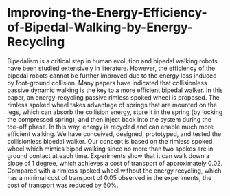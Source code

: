 # Improving-the-Energy-Efficiency-of-Bipedal-Walking-by-Energy-Recycling
Bipedalism is a critical step in human evolution and bipedal walking robots have been studied extensively in literature. However, the efficiency of the bipedal robots cannot be further improved due to the energy loss induced by foot-ground collision. Many papers have indicated that collisionless passive dynamic walking is the key to a more efficient bipedal walker. In this paper, an energy-recycling passive rimless spoked wheel is proposed. The rimless spoked wheel takes advantage of springs that are mounted on the legs, which can absorb the collision energy, store it in the spring (by locking the compressed spring), and then inject back into the system during the toe-off phase. In this way, energy is recycled and can enable much more efficient walking. We have conceived, designed, prototyped, and tested the collisionless bipedal walker. Our concept is based on the rimless spoked wheel which mimics biped walking since no more than two spokes are in ground contact at each time. Experiments show that it can walk down a slope of 1 degree, which achieves a cost of transport of approximately 0.02. Compared with a rimless spoked wheel without the energy recycling, which has a minimal cost of transport of 0.05 observed in the experiments, the cost of transport was reduced by 60%.
